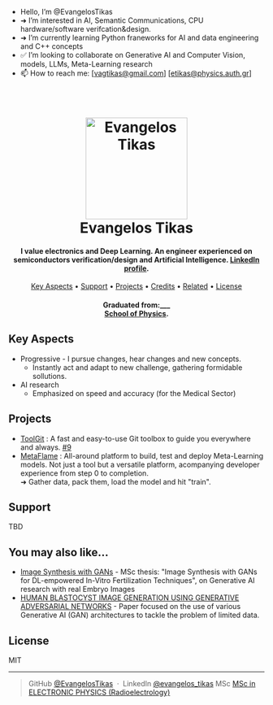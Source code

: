 - Hello, I’m @EvangelosTikas
- ➜ I’m interested in AI, Semantic Communications, CPU hardware/software verifcation&design.
- ➜ I’m currently learning Python franeworks for AI and data engineering and C++ concepts
- ✅ I’m looking to collaborate on Generative AI and Computer Vision, models, LLMs, Meta-Learning research
- 📫 How to reach me: [vagtikas@gmail.com]     [etikas@physics.auth.gr]



<!---
EvangelosTikas/EvangelosTikas is a ✨ special ✨ repository because its `README.md` (this file) appears on your GitHub profile.
You can click the Preview link.
--->


<h1 align="center">
  <br>
  <a href="[http://www.amitmerchant.com/electron-markdownify](https://www.linkedin.com/in/evangelos-tikas-a795a1172/)"><img src="https://media.licdn.com/dms/image/v2/D5603AQFr4ZqLPnnOKg/profile-displayphoto-shrink_800_800/profile-displayphoto-shrink_800_800/0/1636449031991?e=1751500800&v=beta&t=qcRJqlsrEKG91kILo_8WDLbqCMEX5-yugiu-BnVJHOE" alt="Evangelos Tikas" width="200"></a>
  <br>
  Evangelos Tikas
  <br>
</h1>

<h4 align="center">I value electronics and Deep Learning. 
  An engineer experienced on semiconductors verification/design and Artificial Intelligence. <a href="https://www.linkedin.com/in/evangelos-tikas-a795a1172/" target="_blank">LinkedIn profile</a>.</h4>


<p align="center">
  <a href="#key-ascpects">Key Aspects</a> •
  <a href="#support">Support</a> •
  <a href="#projects">Projects</a> •
  <a href="#credits">Credits</a> •
  <a href="#related">Related</a> •
  <a href="#license">License</a>
</p>

<h4 align="center">Graduated from:___<br><a href="https://www.physics.auth.gr/en/" target="_blank">School of Physics</a>.</h4>

## Key Aspects <a name="key-ascpects"></a>

* Progressive - I pursue changes, hear changes and new concepts.
  - Instantly act and adapt to new challenge, gathering formidable sollutions.
* AI research
  - Emphasized on speed and accuracy (for the Medical Sector)


## Projects 

- [ToolGit](https://github.com/EvangelosTikas/ToolGit) : A fast and easy-to-use Git toolbox to guide you everywhere and always. [#9](https://github.com/EvangelosTikas/ToolGit/actions/runs/18224326299#:~:text=fix%20the%20lint.-,%239,-Re%2Drun%20all)
- [MetaFlame](https://github.com/EvangelosTikas/meta-learning-flame) : All-around platform to build, test and deploy Meta-Learning models.
Not just a tool but a versatile platform, acompanying developer experience from step 0 to completion. <br> ➜ Gather data, pack them, load the model and hit "train".


## Support

TBD

## You may also like...

- [Image Synthesis with GANs](https://ikee.lib.auth.gr/record/353829) - MSc thesis: "Image Synthesis with GANs for DL-empowered In-Vitro Fertilization Techniques", on Generative AI research with real Embryo Images
- [HUMAN BLASTOCYST IMAGE GENERATION USING GENERATIVE ADVERSARIAL
NETWORKS](https://smart-embryo.com/pdf/human_blastocyst_image_generation.pdf) - Paper focused on  the use of various Generative AI
(GAN) architectures to tackle the problem of limited data.

## License

MIT

---


> GitHub [@EvangelosTikas](https://github.com/EvangelosTikas) &nbsp;&middot;&nbsp;
> LinkedIn [@evangelos_tikas](https://www.linkedin.com/in/evangelos-tikas-a795a1172/)
> MSc [MSc in ELECTRONIC PHYSICS (Radioelectrology)](https://elecom.physics.auth.gr/?lang=en)

